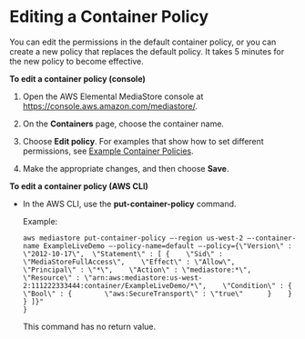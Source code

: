 # Editing a Container Policy<a name="policies-edit"></a>

You can edit the permissions in the default container policy, or you can create a new policy that replaces the default policy\. It takes 5 minutes for the new policy to become effective\. 

**To edit a container policy \(console\)**

1. Open the AWS Elemental MediaStore console at [https://console\.aws\.amazon\.com/mediastore/](https://console.aws.amazon.com/mediastore/)\.

1. On the **Containers** page, choose the container name\.

1. Choose **Edit policy**\. For examples that show how to set different permissions, see [Example Container Policies](policies-examples.md)\.

1. Make the appropriate changes, and then choose **Save**\.

**To edit a container policy \(AWS CLI\)**

+ In the AWS CLI, use the **put\-container\-policy** command\.

  Example:

  ```
  aws mediastore put-container-policy –-region us-west-2 –-container-name ExampleLiveDemo –-policy-name=default –-policy={\"Version\" : \"2012-10-17\",  \"Statement\" : [ {    \"Sid\" : \"MediaStoreFullAccess\",    \"Effect\" : \"Allow\",    \"Principal\" : \"*\",    \"Action\" : \"mediastore:*\",    \"Resource\" : \"arn:aws:mediastore:us-west-2:111222333444:container/ExampleLiveDemo/*\",    \"Condition\" : {      \"Bool\" : {        \"aws:SecureTransport\" : \"true\"      }    }  } ]}"
  }
  ```

  This command has no return value\.